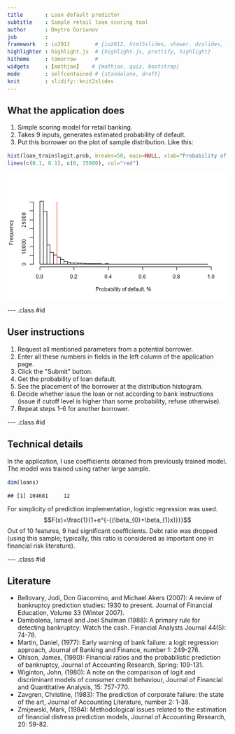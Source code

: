 ```yaml
---
title       : Loan default predictor
subtitle    : Simple retail loan scoring tool
author      : Dmytro Goriunov
job         : 
framework   : io2012        # {io2012, html5slides, shower, dzslides, ...}
highlighter : highlight.js  # {highlight.js, prettify, highlight}
hitheme     : tomorrow      # 
widgets     : [mathjax]    # {mathjax, quiz, bootstrap}
mode        : selfcontained # {standalone, draft}
knit        : slidify::knit2slides
---
```


## What the application does

1. Simple scoring model for retail banking.
2. Takes 9 inputs, generates estimated probability of default.
3. Put this borrower on the plot of sample distribution. Like this:

```r
hist(loan_train$logit.prob, breaks=50, main=NULL, xlab="Probability of default, %")
lines(c(0.1, 0.1), c(0, 35000), col="red")
```

![plot of chunk unnamed-chunk-1](assets/fig/unnamed-chunk-1-1.png) 

--- .class #id 

## User instructions

1. Request all mentioned parameters from a potential borrower.
2. Enter all these numbers in fields in the left column of the application page.
3. Click the "Submit" button.
4. Get the probability of loan default.
5. See the placement of the borrower at the distribution histogram.
6. Decide whether issue the loan or not according to bank instructions (issue if cutoff level is higher than some probability, refuse otherwise).
7. Repeat steps 1-6 for another borrower.

--- .class #id

## Technical details

In the application, I use coefficients obtained from previously trained model.
The model was trained using rather large sample.

```r
dim(loans)
```

```
## [1] 104681     12
```
For simplicity of prediction implementation, logistic regression was used.
$$F(x)=\frac{1}{1+e^{-{(\beta_{0}+\beta_{1}x)}}}$$
Out of 10 features, 9 had significant coefficients. Debt ratio was dropped (using this sample; typically, this ratio is considered as important one in financial risk literature).

--- .class #id

## Literature

- Bellovary, Jodi, Don Giacomino, and Michael Akers (2007): A review of bankruptcy prediction studies: 1930 to present. Journal of Financial Education, Volume 33 (Winter 2007).
- Dambolena, Ismael and Joel Shulman (1988): A primary rule for detecting bankruptcy: Watch the cash. Financial Analysts Journal 44(5): 74-78.
- Martin, Daniel, (1977): Early warning of bank failure: a logit regression approach, Journal of Banking and Finance, number 1: 249-276.
- Ohlson, James, (1980): Financial ratios and the probabilistic prediction of bankruptcy, Journal of Accounting Research, Spring: 109-131.
- Wiginton, John, (1980): A note on the comparison of logit and discriminant models of consumer credit behaviour, Journal of Financial and Quantitative Analysis, 15: 757-770.
- Zavgren, Christine, (1983): The prediction of corporate failure: the state of the art, Journal of Accounting Literature, number 2: 1-38.
- Zmijewski, Mark, (1984): Methodological issues related to the estimation of financial distress prediction models, Journal of Accounting Research, 20: 59-82.
